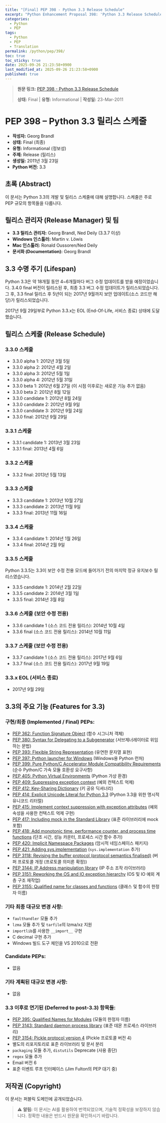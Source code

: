 ```yaml
---
title: "[Final] PEP 398 - Python 3.3 Release Schedule"
excerpt: "Python Enhancement Proposal 398: 'Python 3.3 Release Schedule'에 대한 한국어 번역입니다."
categories:
  - Python
  - PEP
tags:
  - Python
  - PEP
  - Translation
permalink: /python/pep/398/
toc: true
toc_sticky: true
date: 2025-09-26 21:23:58+0900
last_modified_at: 2025-09-26 21:23:58+0900
published: true
---
```

> **원문 링크:** [PEP 398 - Python 3.3 Release Schedule](https://peps.python.org/pep-0398/)
>
> **상태:** Final | **유형:** Informational | **작성일:** 23-Mar-2011

PEP 398 – Python 3.3 릴리스 스케줄
==================================

*   **작성자:** Georg Brandl <georg at python.org>
*   **상태:** Final (최종)
*   **유형:** Informational (정보성)
*   **주제:** Release (릴리스)
*   **생성일:** 2011년 3월 23일
*   **Python 버전:** 3.3

## 초록 (Abstract)

이 문서는 Python 3.3의 개발 및 릴리스 스케줄에 대해 설명합니다. 스케줄은 주로 PEP 규모의 항목들을 다룹니다.

## 릴리스 관리자 (Release Manager) 및 팀

*   **3.3 릴리스 관리자:** Georg Brandl, Ned Deily (3.3.7 이상)
*   **Windows 인스톨러:** Martin v. Löwis
*   **Mac 인스톨러:** Ronald Oussoren/Ned Deily
*   **문서화 (Documentation):** Georg Brandl

## 3.3 수명 주기 (Lifespan)

Python 3.3은 약 18개월 동안 4~6개월마다 버그 수정 업데이트를 받을 예정이었습니다. 3.4.0 final 버전이 릴리스된 후, 최종 3.3 버그 수정 업데이트가 릴리스되었습니다. 그 후, 3.3 final 릴리스 후 5년이 되는 2017년 9월까지 보안 업데이트(소스 코드만 해당)가 릴리스되었습니다.

2017년 9월 29일부로 Python 3.3.x는 EOL (End-Of-Life, 서비스 종료) 상태에 도달했습니다.

## 릴리스 스케줄 (Release Schedule)

### 3.3.0 스케줄

*   3.3.0 alpha 1: 2012년 3월 5일
*   3.3.0 alpha 2: 2012년 4월 2일
*   3.3.0 alpha 3: 2012년 5월 1일
*   3.3.0 alpha 4: 2012년 5월 31일
*   3.3.0 beta 1: 2012년 6월 27일 (이 시점 이후로는 새로운 기능 추가 없음)
*   3.3.0 beta 2: 2012년 8월 12일
*   3.3.0 candidate 1: 2012년 8월 24일
*   3.3.0 candidate 2: 2012년 9월 9일
*   3.3.0 candidate 3: 2012년 9월 24일
*   3.3.0 final: 2012년 9월 29일

### 3.3.1 스케줄

*   3.3.1 candidate 1: 2013년 3월 23일
*   3.3.1 final: 2013년 4월 6일

### 3.3.2 스케줄

*   3.3.2 final: 2013년 5월 13일

### 3.3.3 스케줄

*   3.3.3 candidate 1: 2013년 10월 27일
*   3.3.3 candidate 2: 2013년 11월 9일
*   3.3.3 final: 2013년 11월 16일

### 3.3.4 스케줄

*   3.3.4 candidate 1: 2014년 1월 26일
*   3.3.4 final: 2014년 2월 9일

### 3.3.5 스케줄

Python 3.3.5는 3.3이 보안 수정 전용 모드에 들어가기 전의 마지막 정규 유지보수 릴리스였습니다.

*   3.3.5 candidate 1: 2014년 2월 22일
*   3.3.5 candidate 2: 2014년 3월 1일
*   3.3.5 final: 2014년 3월 8일

### 3.3.6 스케줄 (보안 수정 전용)

*   3.3.6 candidate 1 (소스 코드 전용 릴리스): 2014년 10월 4일
*   3.3.6 final (소스 코드 전용 릴리스): 2014년 10월 11일

### 3.3.7 스케줄 (보안 수정 전용)

*   3.3.7 candidate 1 (소스 코드 전용 릴리스): 2017년 9월 6일
*   3.3.7 final (소스 코드 전용 릴리스): 2017년 9월 19일

### 3.3.x EOL (서비스 종료)

*   2017년 9월 29일

## 3.3의 주요 기능 (Features for 3.3)

### 구현/최종 (Implemented / Final) PEPs:

*   [PEP 362: Function Signature Object](https://peps.python.org/pep-0362/) (함수 시그니처 객체)
*   [PEP 380: Syntax for Delegating to a Subgenerator](https://peps.python.org/pep-0380/) (서브제너레이터로 위임하는 문법)
*   [PEP 393: Flexible String Representation](https://peps.python.org/pep-0393/) (유연한 문자열 표현)
*   [PEP 397: Python launcher for Windows](https://peps.python.org/pep-0397/) (Windows용 Python 런처)
*   [PEP 399: Pure Python/C Accelerator Module Compatibility Requirements](https://peps.python.org/pep-0399/) (순수 Python/C 가속 모듈 호환성 요구사항)
*   [PEP 405: Python Virtual Environments](https://peps.python.org/pep-0405/) (Python 가상 환경)
*   [PEP 409: Suppressing exception context](https://peps.python.org/pep-0409/) (예외 컨텍스트 억제)
*   [PEP 412: Key-Sharing Dictionary](https://peps.python.org/pep-0412/) (키 공유 딕셔너리)
*   [PEP 414: Explicit Unicode Literal for Python 3.3](https://peps.python.org/pep-0414/) (Python 3.3을 위한 명시적 유니코드 리터럴)
*   [PEP 415: Implement context suppression with exception attributes](https://peps.python.org/pep-0415/) (예외 속성을 사용한 컨텍스트 억제 구현)
*   [PEP 417: Including mock in the Standard Library](https://peps.python.org/pep-0417/) (표준 라이브러리에 mock 포함)
*   [PEP 418: Add monotonic time, performance counter, and process time functions](https://peps.python.org/pep-0418/) (단조 시간, 성능 카운터, 프로세스 시간 함수 추가)
*   [PEP 420: Implicit Namespace Packages](https://peps.python.org/pep-0420/) (암시적 네임스페이스 패키지)
*   [PEP 421: Adding sys.implementation](https://peps.python.org/pep-0421/) (`sys.implementation` 추가)
*   [PEP 3118: Revising the buffer protocol (protocol semantics finalised)](https://peps.python.org/pep-3118/) (버퍼 프로토콜 개정 (프로토콜 의미론 확정))
*   [PEP 3144: IP Address manipulation library](https://peps.python.org/pep-3144/) (IP 주소 조작 라이브러리)
*   [PEP 3151: Reworking the OS and IO exception hierarchy](https://peps.python.org/pep-3151/) (OS 및 IO 예외 계층 구조 재작업)
*   [PEP 3155: Qualified name for classes and functions](https://peps.python.org/pep-3155/) (클래스 및 함수의 한정자 이름)

### 기타 최종 대규모 변경 사항:

*   `faulthandler` 모듈 추가
*   `lzma` 모듈 추가 및 `tarfile`의 lzma/xz 지원
*   `importlib`를 사용한 `__import__` 구현
*   C decimal 구현 추가
*   Windows 빌드 도구 체인을 VS 2010으로 전환

### Candidate PEPs:

*   없음

### 기타 계획된 대규모 변경 사항:

*   없음

### 3.3 이후로 연기된 (Deferred to post-3.3) 항목들:

*   [PEP 395: Qualified Names for Modules](https://peps.python.org/pep-0395/) (모듈의 한정자 이름)
*   [PEP 3143: Standard daemon process library](https://peps.python.org/pep-3143/) (표준 데몬 프로세스 라이브러리)
*   [PEP 3154: Pickle protocol version 4](https://peps.python.org/pep-3154/) (Pickle 프로토콜 버전 4)
*   별도의 리포지토리로 표준 라이브러리 및 문서 분리
*   `packaging` 모듈 추가, `distutils` Deprecate (사용 중단)
*   `regex` 모듈 추가
*   Email 버전 6
*   표준 이벤트 루프 인터페이스 (Jim Fulton의 PEP 대기 중)

## 저작권 (Copyright)

이 문서는 퍼블릭 도메인에 공개되었습니다.


> ⚠️ **알림:** 이 문서는 AI를 활용하여 번역되었으며, 기술적 정확성을 보장하지 않습니다. 정확한 내용은 반드시 원문을 확인하시기 바랍니다.